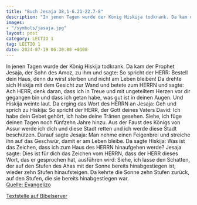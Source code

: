 ```yaml
---
title: "Buch Jesaja 38,1-6.21-22.7-8"
description: "In jenen Tagen wurde der König Hiskija todkrank. Da kam der Prophet Jesaja, der Sohn des Amoz, zu ihm und sagte: So spricht der HERR: Bestell dein Haus, denn du wirst sterben und nicht am Leben bleiben! Da drehte sich Hiskija mit dem Gesicht zur Wand und betete zum HERRN und sagt...."
images:
- "/symbols/jasaja.jpg"
layout: post
category: LECTIO 1
tag: LECTIO 1
date: 2024-07-19 06:30:00 +0100
---
```

In jenen Tagen wurde der König Hiskija todkrank. Da kam der Prophet Jesaja, der Sohn des Amoz, zu ihm und sagte: So spricht der HERR: Bestell dein Haus, denn du wirst sterben und nicht am Leben bleiben!
Da drehte sich Hiskija mit dem Gesicht zur Wand und betete zum HERRN
und sagte: Ach HERR, denk daran, dass ich in Treue und mit ungeteiltem Herzen vor dir gegangen bin und dass ich getan habe, was gut ist in deinen Augen.<!--more--> Und Hiskija weinte laut.
Da erging das Wort des HERRN an Jesaja:
Geh und sprich zu Hiskija: So spricht der HERR, der Gott deines Vaters David: Ich habe dein Gebet gehört, ich habe deine Tränen gesehen. Siehe, ich füge deinen Tagen noch fünfzehn Jahre hinzu.
Aus der Faust des Königs von Assur werde ich dich und diese Stadt retten und ich werde diese Stadt beschützen.
Darauf sagte Jesaja: Man nehme einen Feigenbrei und streiche ihn auf das Geschwür, damit er am Leben bleibe.
Da sagte Hiskija: Was ist das Zeichen, dass ich zum Haus des HERRN hinaufgehen werde? Jesaja sagte:
Dies ist für dich das Zeichen vom HERRN, dass der HERR dieses Wort, das er gesprochen hat, ausführen wird:
Siehe, ich lasse den Schatten, der auf den Stufen des Ahas mit der Sonne bereits hinabgestiegen ist, wieder zehn Stufen hinaufsteigen. Da kehrte die Sonne zehn Stufen zurück, auf den Stufen, die sie bereits hinabgestiegen war.<br>
[Quelle: Evangelizo](https://evangeliumtagfuertag.org/DE/gospel)

[Textstelle auf Bibelserver](https://www.bibleserver.com/EU/Jesaja38,1-6.21-22.7-8)
